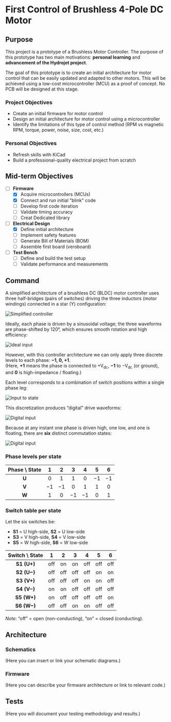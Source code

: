 # First Control of Brushless 4-Pole DC Motor

## Purpose

This project is a prototype of a Brushless Motor Controller. The purpose of this prototype has two main motivations: **personal learning** and **advancement of the Hydrojet project**.

The goal of this prototype is to create an initial architecture for motor control that can be easily updated and adapted to other motors. This will be achieved using a low-cost microcontroller (MCU) as a proof of concept. No PCB will be designed at this stage.

### Project Objectives

- Create an initial firmware for motor control
- Design an initial architecture for motor control using a microcontroller
- Identify the limitations of this type of control method (RPM vs magnetic RPM, torque, power, noise, size, cost, etc.)

### Personal Objectives

- Refresh skills with KiCad
- Build a professional-quality electrical project from scratch

## Mid-term Objectives

- [ ] **Firmware**
    - [x] Acquire microcontrollers (MCUs)
    - [x] Connect and run initial "blink" code
    - [ ] Develop first code iteration
    - [ ] Validate timing accuracy
    - [ ] Creat Dedicated library

- [ ] **Electrical Design**
    - [x] Define initial architecture
    - [ ] Implement safety features
    - [ ] Generate Bill of Materials (BOM)
    - [ ] Assemble first board (veroboard)

- [ ] **Test Bench**
    - [ ] Define and build the test setup
    - [ ] Validate performance and measurements

## Command

A simplified architecture of a brushless DC (BLDC) motor controller uses three half-bridges (pairs of switches) driving the three inductors (motor windings) connected in a star (Y) configuration:

![Simplified controller](./pictures/simplified_controler.drawio.png)

Ideally, each phase is driven by a sinusoidal voltage; the three waveforms are phase-shifted by 120°, which ensures smooth rotation and high efficiency:

![Ideal input](./pictures/input_sinusoidal.drawio.png)

However, with this controller architecture we can only apply three discrete levels to each phase: **−1, 0, +1**.  
(Here, **+1** means the phase is connected to +V<sub>dc</sub>, **−1** to −V<sub>dc</sub> (or ground), and **0** is high-impedance / floating.)

Each level corresponds to a combination of switch positions within a single phase leg:

![Input to state](./pictures/switche_to_input.drawio.png)

This discretization produces “digital” drive waveforms:

![Digital input](./pictures/input_digital.drawio.png)

Because at any instant one phase is driven high, one low, and one is floating, there are **six** distinct commutation states:

![Digital input](./pictures/input_digital_states.drawio.png)

### Phase levels per state

| Phase \ State |  1  |  2  |  3  |  4  |  5  |  6  |
|:-------------:|:---:|:---:|:---:|:---:|:---:|:---:|
| **U**         |  0  |  1  |  1  |  0  | −1  | −1  |
| **V**         | −1  | −1  |  0  |  1  |  1  |  0  |
| **W**         |  1  |  0  | −1  | −1  |  0  |  1  |

### Switch table per state

Let the six switches be:
- **S1** = U high-side, **S2** = U low-side  
- **S3** = V high-side, **S4** = V low-side  
- **S5** = W high-side, **S6** = W low-side


| Switch \ State |   1  |   2  |   3  |   4  |   5  |   6  |
|:--------------:|:----:|:----:|:----:|:----:|:----:|:----:|
| **S1 (U+)**    | off  | on   | on   | off  | off  | off  |
| **S2 (U−)**    | off  | off  | off  | off  | on   | on   |
| **S3 (V+)**    | off  | off  | off  | on   | on   | off  |
| **S4 (V−)**    | on   | on   | off  | off  | off  | off  |
| **S5 (W+)**    | on   | off  | off  | off  | off  | on   |
| **S6 (W−)**    | off  | off  | on   | on   | off  | off  |

*Note:* “off” = open (non-conducting), “on” = closed (conducting).


## Architecture

### Schematics

(Here you can insert or link your schematic diagrams.)

### Firmware

(Here you can describe your firmware architecture or link to relevant code.)

## Tests

(Here you will document your testing methodology and results.)
